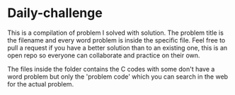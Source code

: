 # Daily-challenge
This is a compilation of problem I solved with solution.
The problem title is the filename and every word problem is inside the specific file.
Feel free to pull a request if you have a better solution than to an existing one, this is an open repo so everyone can collaborate and practice on their own.

The files inside the folder contains the C codes with some don't have a word problem but only the 'problem code' which you can search in the web for the actual problem.
